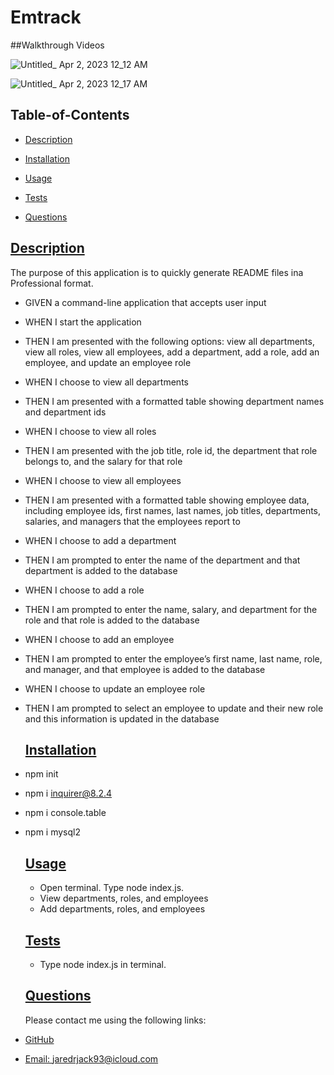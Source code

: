 # Emtrack 

##Walkthrough Videos

![Untitled_ Apr 2, 2023 12_12 AM](https://user-images.githubusercontent.com/120280613/229331483-1aa10829-d11f-4d13-ba47-c61216d9afd9.gif)


![Untitled_ Apr 2, 2023 12_17 AM](https://user-images.githubusercontent.com/120280613/229331501-941b5357-d368-4bc5-9538-c8c3e34b1a61.gif)

  ## Table-of-Contents


  * [Description](#description)
  * [Installation](#installation)
  * [Usage](#usage)
   
  * [Tests](#tests)
  * [Questions](#questions)
  
  ## [Description](#table-of-contents)
  The purpose of this application is to quickly generate README files ina Professional format. 

  - GIVEN a command-line application that accepts user input
- WHEN I start the application
- THEN I am presented with the following options: view all departments, view all roles, view all employees, add a department, add a role, add an employee, and update an employee role
- WHEN I choose to view all departments
- THEN I am presented with a formatted table showing department names and department ids
- WHEN I choose to view all roles
- THEN I am presented with the job title, role id, the department that role belongs to, and the salary for that role
- WHEN I choose to view all employees
- THEN I am presented with a formatted table showing employee data, including employee ids, first names, last names, job titles, departments, salaries, and managers that the employees report to
- WHEN I choose to add a department
- THEN I am prompted to enter the name of the department and that department is added to the database
- WHEN I choose to add a role
- THEN I am prompted to enter the name, salary, and department for the role and that role is added to the database
- WHEN I choose to add an employee
- THEN I am prompted to enter the employee’s first name, last name, role, and manager, and that employee is added to the database
- WHEN I choose to update an employee role
- THEN I am prompted to select an employee to update and their new role and this information is updated in the database
  ## [Installation](#table-of-contents)
- npm init
- npm i inquirer@8.2.4
- npm i console.table
- npm i mysql2

  ## [Usage](#table-of-contents)
  - Open terminal. Type node index.js. 
  - View departments, roles, and employees
  - Add departments, roles, and employees

  ## [Tests](#table-of-contents)
  - Type  node index.js in terminal. 
  ## [Questions](#table-of-contents)
  Please contact me using the following links:
 -  [GitHub](https://github.com/jaredrjack)
  - [Email: jaredrjack93@icloud.com](mailto:jaredrjack93@icloud.com)
